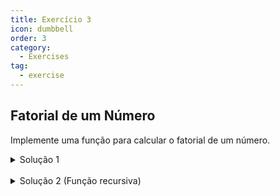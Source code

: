 ```yaml
---
title: Exercício 3
icon: dumbbell
order: 3
category:
  - Exercises
tag:
  - exercise
---
```


## Fatorial de um Número

Implemente uma função para calcular o fatorial de um número.

<details>
  <summary>Solução 1</summary>

  ### Código
  ```js
    function calcularFatorial(numero) {
        if (numero < 0) {
            return 'Não é possível calcular o fatorial de um número negativo.';
        }

        if (numero === 0 || numero === 1) {
            return 1;
        }

        let resultado = 1;
        for (let i = 2; i <= numero; i++) {
            resultado *= i;
        }

        return resultado;
    }

    const numero1 = 5;
    const resultado1 = calcularFatorial(numero1);
    console.log(`O fatorial de ${numero1} é: ${resultado1}`);

    const numero2 = 0;
    const resultado2 = calcularFatorial(numero2);
    console.log(`O fatorial de ${numero2} é: ${resultado2}`);
  ```

  ### Explicação
  Nesta solução, criamos uma função calcularFatorial que calcula o fatorial de um número. Verificamos se o número é negativo, retornando uma mensagem apropriada. Em seguida, usamos um loop para calcular o fatorial. Chamamos a função com os números 5 e 0 e imprimimos os resultados no console.
</details>

<br>

<details>
  <summary>Solução 2 (Função recursiva)</summary>

  ### Código
  ```js
    function calcularFatorial(numero) {
        if (numero < 0) {
            return 'Não é possível calcular o fatorial de um número negativo.';
        }

        return numero === 0 || numero === 1 ? 1 : numero * calcularFatorial(numero - 1);
    }

    const numero1 = 6;
    const resultado1 = calcularFatorial(numero1);
    console.log(`O fatorial de ${numero1} é: ${resultado1}`);

    const numero2 = 3;
    const resultado2 = calcularFatorial(numero2);
    console.log(`O fatorial de ${numero2} é: ${resultado2}`);
  ```

  ### Explicação
  Nesta solução, usamos uma abordagem recursiva para calcular o fatorial. A função verifica se o número é negativo e retorna uma mensagem apropriada. Em seguida, utiliza uma expressão condicional ternária para calcular o fatorial recursivamente. Chamamos a função com os números 6 e 3 e imprimimos os resultados no console.
</details>